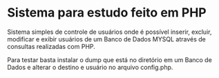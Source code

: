# Sistema para estudo feito em PHP

Sistema simples de controle de usuários onde é possível inserir, excluir, modificar e exibir usuários de um Banco de Dados MYSQL através de consultas realizadas com PHP.

Para testar basta instalar o dump que está no diretório em um Banco de Dados e alterar o destino e usuário no arquivo config.php.
